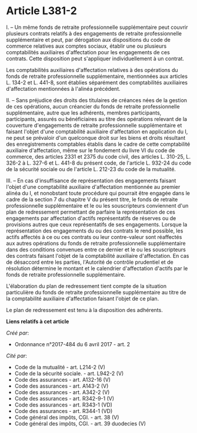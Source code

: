 # Article L381-2

I. – Un même fonds de retraite professionnelle supplémentaire peut couvrir plusieurs contrats relatifs à des engagements de
retraite professionnelle supplémentaire et peut, par dérogation aux dispositions du code de commerce relatives aux comptes
sociaux, établir une ou plusieurs comptabilités auxiliaires d'affectation pour les engagements de ces contrats. Cette
disposition peut s'appliquer individuellement à un contrat.

Les comptabilités auxiliaires d'affectation relatives à des opérations du fonds de retraite professionnelle supplémentaire,
mentionnées aux articles L. 134-2 et L. 441-8, sont établies séparément des comptabilités auxiliaires d'affectation
mentionnées à l'alinéa précédent.

II. – Sans préjudice des droits des titulaires de créances nées de la gestion de ces opérations, aucun créancier du fonds de
retraite professionnelle supplémentaire, autre que les adhérents, membres participants, participants, assurés ou
bénéficiaires au titre des opérations relevant de la couverture d'engagements de retraite professionnelle supplémentaire et
faisant l'objet d'une comptabilité auxiliaire d'affectation en application du I, ne peut se prévaloir d'un quelconque droit
sur les biens et droits résultant des enregistrements comptables établis dans le cadre de cette comptabilité auxiliaire
d'affectation, même sur le fondement du livre VI du code de commerce, des articles 2331 et 2375 du code civil, des articles
L. 310-25, L. 326-2 à L. 327-6 et L. 441-8 du présent code, de l'article L. 932-24 du code de la sécurité sociale ou de
l'article L. 212-23 du code de la mutualité.

III. – En cas d'insuffisance de représentation des engagements faisant l'objet d'une comptabilité auxiliaire d'affectation
mentionnée au premier alinéa du I, et nonobstant toute procédure qui pourrait être engagée dans le cadre de la section 7 du
chapitre V du présent titre, le fonds de retraite professionnelle supplémentaire et le ou les souscripteurs conviennent d'un
plan de redressement permettant de parfaire la représentation de ces engagements par affectation d'actifs représentatifs de
réserves ou de provisions autres que ceux représentatifs de ses engagements. Lorsque la représentation des engagements du ou
des contrats le rend possible, les actifs affectés à ce ou ces contrats ou leur contre-valeur sont réaffectés aux autres
opérations du fonds de retraite professionnelle supplémentaire dans des conditions convenues entre ce dernier et le ou les
souscripteurs des contrats faisant l'objet de la comptabilité auxiliaire d'affectation. En cas de désaccord entre les
parties, l'Autorité de contrôle prudentiel et de résolution détermine le montant et le calendrier d'affectation d'actifs par
le fonds de retraite professionnelle supplémentaire.

L'élaboration du plan de redressement tient compte de la situation particulière du fonds de retraite professionnelle
supplémentaire au titre de la comptabilité auxiliaire d'affectation faisant l'objet de ce plan.

Le plan de redressement est tenu à la disposition des adhérents.

**Liens relatifs à cet article**

_Créé par_:

  - Ordonnance n°2017-484 du 6 avril 2017 - art. 2

_Cité par_:

  - Code de la mutualité - art. L214-2 (V)
  - Code de la sécurité sociale. - art. L942-2 (V)
  - Code des assurances - art. A132-16 (V)
  - Code des assurances - art. A143-2 (V)
  - Code des assurances - art. A342-2 (V)
  - Code des assurances - art. R342-9-1 (V)
  - Code des assurances - art. R343-1 (VD)
  - Code des assurances - art. R344-1 (VD)
  - Code général des impôts, CGI. - art. 38 (V)
  - Code général des impôts, CGI. - art. 39 duodecies (V)
